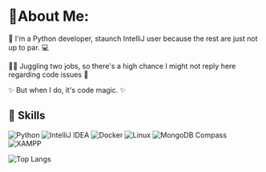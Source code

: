 # 🌟About Me:

🐍 I'm a Python developer, staunch IntelliJ user because the rest are just not up to par. 💻

🏃‍♂️ Juggling two jobs, so there's a high chance I might not reply here regarding code issues 💼

✨ But when I do, it's code magic. ✨

## 🚀 Skills

![Python](https://img.shields.io/badge/-Python-000?&logo=Python)
![IntelliJ IDEA](https://img.shields.io/badge/-IntelliJ%20IDEA-000?&logo=IntelliJ%20IDEA)
![Docker](https://img.shields.io/badge/-Docker-000?&logo=Docker)
![Linux](https://img.shields.io/badge/-Linux-000?&logo=Linux)
![MongoDB Compass](https://img.shields.io/badge/-MongoDB%20Compass-000?&logo=MongoDB)
![XAMPP](https://img.shields.io/badge/-XAMPP-000?&logo=XAMPP)

![Top Langs](https://github-readme-stats.vercel.app/api/top-langs/?username=cyprianztl&layout=compact&bg_color=30,34e89e,0f3443&title_color=fff&text_color=fff)
